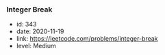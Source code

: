 ### Integer Break

* id: 343
* date: 2020-11-19
* link: https://leetcode.com/problems/integer-break
* level: Medium
